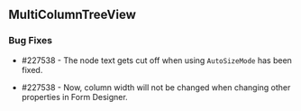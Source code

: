## MultiColumnTreeView

### Bug Fixes

* \#227538 - The node text gets cut off when using `AutoSizeMode` has been fixed.

* \#227538 - Now, column width will not be changed when changing other properties in Form Designer.